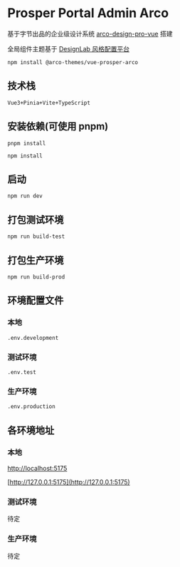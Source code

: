 # Prosper Portal Admin Arco

基于字节出品的企业级设计系统 [arco-design-pro-vue](https://github.com/arco-design/arco-design-pro-vue) 搭建

全局组件主题基于 [DesignLab 风格配置平台](https://arco.design/themes)

`npm install @arco-themes/vue-prosper-arco`

## 技术栈

`Vue3+Pinia+Vite+TypeScript`

## 安装依赖(可使用 pnpm)

`pnpm install`

`npm install`

## 启动

`npm run dev`

## 打包测试环境

`npm run build-test`

## 打包生产环境

`npm run build-prod`

## 环境配置文件

### 本地

`.env.development`

### 测试环境

`.env.test`

### 生产环境

`.env.production`

## 各环境地址

### 本地

[http://localhost:5175](http://localhost:5175)

[http://127.0.0.1:5175](http://127.0.0.1:5175)

### 测试环境

待定

### 生产环境

待定
